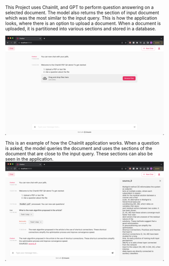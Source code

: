 This Project uses Chainlit, and GPT to perform question answering on a selected document. The model also returns the section of input document which was the most similar to the input query. 
This is how the application looks, where there is an option to upload a document. When a document is uploaded, it is partitioned into various sections and stored in a database.

![Input Image](Input%20Template.png)

This is an example of how the Chainlit application works. When a question is asked, the model queries the document and uses the sections of the document that are close to the input query. These sections can also be seen in the application.
![Result Image](Result%20Template.png)
